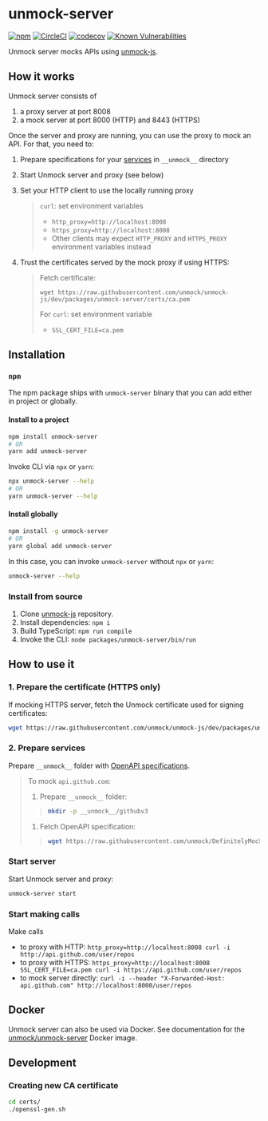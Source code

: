 # unmock-server

[![npm](https://img.shields.io/npm/v/unmock-server.svg)](https://www.npmjs.com/package/unmock-server)
[![CircleCI](https://circleci.com/gh/unmock/unmock-js.svg?style=svg)](https://circleci.com/gh/unmock/unmock-js)
[![codecov](https://codecov.io/gh/unmock/unmock-js/branch/dev/graph/badge.svg)](https://codecov.io/gh/unmock/unmock-js)
[![Known Vulnerabilities](https://snyk.io/test/github/unmock/unmock-js/badge.svg?targetFile=package.json)](https://snyk.io/test/github/unmock/unmock-js?targetFile=package.json)

Unmock server mocks APIs using [unmock-js](https://github.com/unmock/unmock-js).

## How it works

Unmock server consists of

1. a proxy server at port 8008
1. a mock server at port 8000 (HTTP) and 8443 (HTTPS)

Once the server and proxy are running, you can use the proxy to mock an API. For that, you need to:

1. Prepare specifications for your [services](https://www.unmock.io/docs/openapi) in `__unmock__` directory

1. Start Unmock server and proxy (see below)

1. Set your HTTP client to use the locally running proxy

   >  `curl`: set environment variables
   > - `http_proxy=http://localhost:8008`
   > - `https_proxy=http://localhost:8008`
   > - Other clients may expect `HTTP_PROXY` and `HTTPS_PROXY` environment variables instead

1. Trust the certificates served by the mock proxy if using HTTPS:

    > Fetch certificate:
    > ```bas
    > wget https://raw.githubusercontent.com/unmock/unmock-js/dev/packages/unmock-server/certs/ca.pem`
    > ```
    > For `curl`: set environment variable
    > - `SSL_CERT_FILE=ca.pem`

## Installation

### `npm`

The npm package ships with `unmock-server` binary that you can add either in project or globally.

#### Install to a project

```bash
npm install unmock-server
# OR
yarn add unmock-server
```

Invoke CLI via `npx` or `yarn`:

```bash
npx unmock-server --help
# OR
yarn unmock-server --help
```

#### Install globally

```bash
npm install -g unmock-server
# OR
yarn global add unmock-server
```

In this case, you can invoke `unmock-server` without `npx` or `yarn`:

```bash
unmock-server --help
```

### Install from source

1. Clone [unmock-js](https://github.com/unmock/unmock-js) repository.
1. Install dependencies: `npm i`
1. Build TypeScript: `npm run compile`
1. Invoke the CLI: `node packages/unmock-server/bin/run`

## How to use it

### 1. Prepare the certificate (HTTPS only)

If mocking HTTPS server, fetch the Unmock certificate used for signing certificates:

```bash
wget https://raw.githubusercontent.com/unmock/unmock-js/dev/packages/unmock-server/certs/ca.pem
```

### 2. Prepare services

Prepare `__unmock__` folder with [OpenAPI specifications](https://www.unmock.io/docs/openapi).

> To mock `api.github.com`:
> 1. Prepare `__unmock__` folder:
> > ```bash
> > mkdir -p __unmock__/githubv3
> > ```
> 1. Fetch OpenAPI specification:
> > ```bash
> > wget https://raw.githubusercontent.com/unmock/DefinitelyMocked/master/services/githubv3/openapi.yaml -O __unmock__/githubv3/openapi.yaml`
> > ```

### Start server

Start Unmock server and proxy:

```bash
unmock-server start
```

### Start making calls

Make calls
- to proxy with HTTP: `http_proxy=http://localhost:8008 curl -i http://api.github.com/user/repos`
- to proxy with HTTPS: `https_proxy=http://localhost:8008 SSL_CERT_FILE=ca.pem curl -i https://api.github.com/user/repos`
- to mock server directly: `curl -i --header "X-Forwarded-Host: api.github.com" http://localhost:8000/user/repos`

## Docker

Unmock server can also be used via Docker. See documentation for the [unmock/unmock-server](https://hub.docker.com/r/unmock/unmock-server) Docker image.

## Development

### Creating new CA certificate

```bash
cd certs/
./openssl-gen.sh
```
